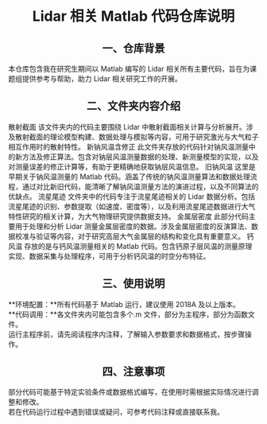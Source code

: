 <center><h1>Lidar 相关 Matlab 代码仓库说明</h1></center> 
<center><h2>一、仓库背景</h2></center> 
本仓库包含我在研究生期间以 Matlab 编写的 Lidar 相关所有主要代码，旨在为课题组提供参考与帮助，助力 Lidar 相关研究工作的开展。
<center><h2>二、文件夹内容介绍</h2></center>
散射截面
该文件夹内的代码主要围绕 Lidar 中散射截面相关计算与分析展开。涉及散射截面的理论模型构建、数据处理与模拟等内容，可用于研究激光与大气粒子相互作用时的散射特性。
新钠风温含修正
此文件夹存放的代码针对钠风温测量中的新方法及修正算法。包含对钠层风温测量数据的处理、新测量模型的实现，以及对测量误差的修正计算等，有助于更精确地获取钠层风温信息。
旧钠风温
这里是早期关于钠风温测量的 Matlab 代码。涵盖了传统的钠风温测量算法和数据处理流程，通过对比新旧代码，能清晰了解钠风温测量方法的演进过程，以及不同算法的优缺点。
流星尾迹
文件夹中的代码专注于流星尾迹相关的 Lidar 数据分析。包括流星尾迹的识别、参数提取（如速度、密度等），以及利用流星尾迹数据进行大气特性研究的相关计算，为大气物理研究提供数据支持。
金属层密度
此部分代码主要用于处理和分析 Lidar 测量金属层密度的数据。涉及金属层密度的反演算法、数据校准与验证等内容，对于研究高层大气金属层的结构和变化具有重要意义。
钙风温
存放的是与钙风温测量相关的 Matlab 代码。包含钙原子层风温的测量原理实现、数据采集与处理程序，可用于分析钙风温的时空分布特征。
<center><h2>三、使用说明</h2></center>
**环境配置：**所有代码基于 Matlab 运行，建议使用 2018A 及以上版本。<br>
**代码调用：**各文件夹内可能包含多个.m 文件，部分为主程序，部分为函数文件。<br>
运行主程序前，请先阅读程序内注释，了解输入参数要求和数据格式，按步骤操作。<br>
<center><h2>四、注意事项</h2></center>
部分代码可能基于特定实验条件或数据格式编写，在使用时需根据实际情况进行调整和修改。<br>
若在代码运行过程中遇到错误或疑问，可参考代码注释或直接联系我。<br>
